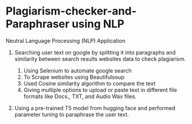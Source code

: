 # Plagiarism-checker-and-Paraphraser using NLP

Neutral Language Processing (NLP) Application

1. Searching user text on google by splitting it into paragraphs and similarity between search results websites data to check plagiarism.

    1. Using Selenium to automate google search
    2. To Scrape websites using Beautifulsoup
    3. Used Cosine similarity algorithm to compare the text
    4. Giving multiple options to upload or paste text in different file formats like Docs., TXT, and Audio Wav files.
    
2. Using a pre-trained T5 model from hugging face and performed parameter tuning to paraphrase the user text.


    
    
